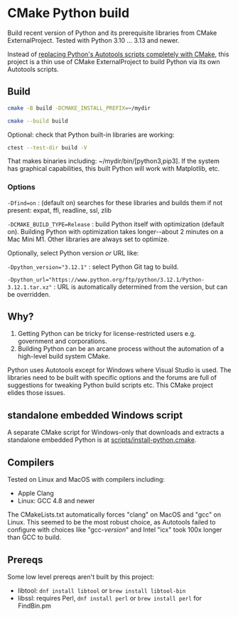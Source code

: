 # CMake Python build

Build recent version of Python and its prerequisite libraries from CMake ExternalProject.
Tested with Python 3.10 ... 3.13 and newer.

Instead of
[replacing Python's Autotools scripts completely with CMake](https://github.com/python-cmake-buildsystem/python-cmake-buildsystem),
this project is a thin use of CMake ExternalProject to build Python via its own Autotools scripts.

## Build

```sh
cmake -B build -DCMAKE_INSTALL_PREFIX=~/mydir

cmake --build build
```

Optional: check that Python built-in libraries are working:

```sh
ctest --test-dir build -V
```

That makes binaries including: ~/mydir/bin/[python3,pip3].
If the system has graphical capabilities, this built Python will work with Matplotlib, etc.

### Options

`-Dfind=on`
: (default on) searches for these libraries and builds them if not present: expat, ffi, readline, ssl, zlib

`-DCMAKE_BUILD_TYPE=Release`
: build Python itself with optimization (default on). Building Python with optimization takes longer--about 2 minutes on a Mac Mini M1.
Other libraries are always set to optimize.

Optionally, select Python version *or* URL like:

`-Dpython_version="3.12.1"`
: select Python Git tag to build.

`-Dpython_url="https://www.python.org/ftp/python/3.12.1/Python-3.12.1.tar.xz"`
: URL is automatically determined from the version, but can be overridden.

## Why?

1. Getting Python can be tricky for license-restricted users e.g. government and corporations.
2. Building Python can be an arcane process without the automation of a high-level build system CMake.

Python uses Autotools except for Windows where Visual Studio is used.
The libraries need to be built with specific options and the forums are full of suggestions for tweaking Python build scripts etc.
This CMake project elides those issues.

## standalone embedded Windows script

A separate CMake script for Windows-only that downloads and extracts a standalone embedded Python is at
[scripts/install-python.cmake](./scripts/install-python.cmake).

## Compilers

Tested on Linux and MacOS with compilers including:

* Apple Clang
* Linux: GCC 4.8 and newer

The CMakeLists.txt automatically forces "clang" on MacOS and "gcc" on Linux.
This seemed to be the most robust choice, as Autotools failed to configure with choices like "gcc-*version*" and Intel "icx" took 100x longer than GCC to build.

## Prereqs

Some low level prereqs aren't built by this project:

* libtool: `dnf install libtool` or `brew install libtool-bin`
* libssl: requires Perl, `dnf install perl` or `brew install perl` for FindBin.pm
